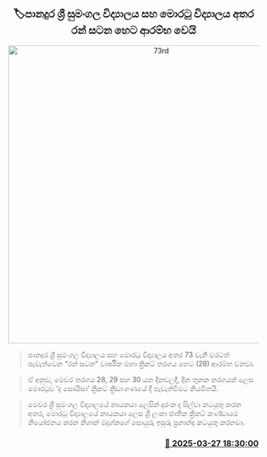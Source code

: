 <p align='center'><b><h2 align='center' title='73rd 'Battle of the Gold' Between Sri Sumangala and Moratu Colleges Begins Tomorrow'>🏷පානදුර ශ්‍රී සුමංගල විද්‍යාලය සහ මොරටු විද්‍යාලය අතර රන් සටන හෙට ආරම්භ වෙයි</h2></b></p>
<p align='center'><img src='https://helakuru.sgp1.cdn.digitaloceanspaces.com/esana/images/lib/battle-of-the-golds-3.jpg' width='600' alt='73rd 'Battle of the Gold' Between Sri Sumangala and Moratu Colleges Begins Tomorrow'></p>

> පානදුර ශ්‍රී සුමංගල විද්‍යාලය සහ මොරටු විද්‍යාලය අතර 73 වැනි වරටත් පැවැත්වෙන “රන් සටන” වාර්ෂික මහා ක්‍රිකට් තරගය හෙට (28) ආරම්භ වනවා.

> ඒ අනුව, මෙවර තරගය 28, 29 සහ 30 යන දිනවලදී, දින තුනක තරගයක් ලෙස මොරටුව ‘ද සොයිසා’ ක්‍රිකට් ක්‍රීඩාංගණයේ දී පැවැත්වීමට නියමිතයි.

> මෙවර ශ්‍රී සුමංගල විද්‍යාලයේ නායකයා ලෙසින් දුරංක ද සිල්වා කටයුතු කරන අතර, මොරටු විද්‍යාලයේ නායකයා ලෙස ශ්‍රී ලංකා ජාතික ක්‍රිකට් කණ්ඩායම නියෝජනය කරන නිශාන් මදුශ්කගේ සොයුරු ඉසුරු ප්‍රනාන්දු කටයුතු කරනවා. 



<h3 align='right'><a href='https://www.helakuru.lk/esana/p/108705/'>📅 2025-03-27 18:30:00</a></h3>
